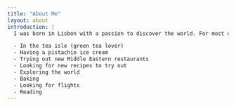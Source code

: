 ```yaml
---
title: "About Me"
layout: about
introduction: |
  I was born in Lisbon with a passion to discover the world. For most of my life I lived in one of the most sunny and welcoming cities in the world. I've spent time in the land of pasta and gelato and the land of whisky and kilts. Now based in one of the most diverse cities in the world - London. No matter where I am, in my spare time you can find me:

  - In the tea isle (green tea lover)
  - Having a pistachio ice cream
  - Trying out new Middle Eastern restaurants
  - Looking for new recipes to try out
  - Exploring the world
  - Baking
  - Looking for flights
  - Reading
---
```

